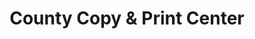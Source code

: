 ---
title: "County Copy & Print Center"
url: /belfast/county-copy-and-print-center/
shop: copyshop
---
